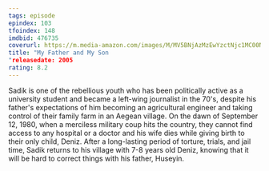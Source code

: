 ```yaml
---
tags: episode
epindex: 103
tfoindex: 148
imdbid: 476735
coverurl: https://m.media-amazon.com/images/M/MV5BNjAzMzEwYzctNjc1MC00Nzg5LWFmMGItMTgzYmMyNTY2OTQ4XkEyXkFqcGdeQXVyNjU0OTQ0OTY@._V1_SY300_CR1,0,202,300_.jpg
title: "My Father and My Son
"releasedate: 2005
rating: 8.2
---
```


Sadik is one of the rebellious youth who has been politically active as a university student and became a left-wing journalist in the 70's, despite his father's expectations of him becoming an agricultural engineer and taking control of their family farm in an Aegean village. On the dawn of September 12, 1980, when a merciless military coup hits the country, they cannot find access to any hospital or a doctor and his wife dies while giving birth to their only child, Deniz. After a long-lasting period of torture, trials, and jail time, Sadik returns to his village with 7-8 years old Deniz, knowing that it will be hard to correct things with his father, Huseyin.